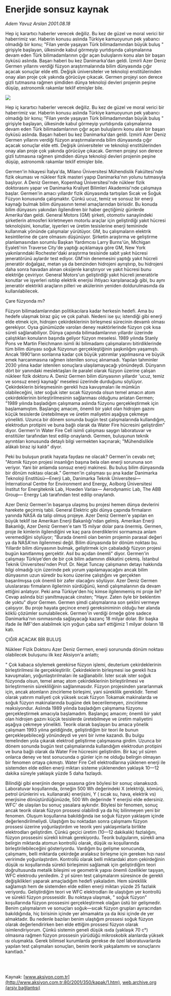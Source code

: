 # Enerjide sonsuz kaynak

*Adem Yavuz Arslan 2001.08.18*

<div>
 <p class="spot">
  Hep iç karartıcı haberler verecek değiliz. Bu kez de güzel ve moral verici bir haberrimiz var. Haberin konusu aslında Türkiye kamuoyunun pek yabancı olmadığı bir konu; "Filan yerde yaşayan Türk bilimadamından büyük buluş " girişiyle başlayan, ülkesinde kabul görmeyip yurtdışında çalışmalarına devam eden Türk bilimadamlarının çığır açan buluşlarını konu alan bir başarı öyküsü aslında. Başarı haberi bu kez Danimarka'dan geldi. İzmirli Azer Deniz Germen yıllarını verdiği füzyon araştırmalarında bilim dünyasında çığır açacak sonuçlar elde etti. Değişik üniversiteler ve teknoloji enstitülerinden onay alan proje çok yakında görücüye çıkacak. Germen projeyi son derece gizli tutmasına rağmen şimdiden dünya teknoloji devleri projenin peşine düşüp, astronomik rakamlar teklif etmişler bile.
 </p>
 <p class="metin">
 </p>
 <img border="0" src="/web/20020430095816im_/http://www.aksiyon.com.tr/2001/350/resimler/kapak.jpg"/>
 <p class="metin">
  Hep iç karartıcı haberler verecek değiliz. Bu kez de güzel ve moral verici bir haberrimiz var. Haberin konusu aslında Türkiye kamuoyunun pek yabancı olmadığı bir konu; "Filan yerde yaşayan Türk bilimadamından büyük buluş " girişiyle başlayan, ülkesinde kabul görmeyip yurtdışında çalışmalarına devam eden Türk bilimadamlarının çığır açan buluşlarını konu alan bir başarı öyküsü aslında. Başarı haberi bu kez Danimarka'dan geldi. İzmirli Azer Deniz Germen yıllarını verdiği füzyon araştırmalarında bilim dünyasında çığır açacak sonuçlar elde etti. Değişik üniversiteler ve teknoloji enstitülerinden onay alan proje çok yakında görücüye çıkacak. Germen projeyi son derece gizli tutmasına rağmen şimdiden dünya teknoloji devleri projenin peşine düşüp, astronomik rakamlar teklif etmişler bile.
 </p>
 <p class="metin">
  Germen'in hikayesi İtalya'da, Milano Üniversitesi Mühendislik Fakültesi'nde fizik okuması ve nükleer fizik masteri yapıp Danimarka'nın yolunu tutmasıyla başlıyor. A Deniz Germen, Kopenhag Üniversitesi'nde nükleer fizik doktorasını yapar ve Danimarka Kraliyet Bilimleri Akademisi'nde çalışmaya başlar. Germen'in amacı yıllardır fizik dünyasında tartışılan Sıcak ve Soğuk Füzyon konusunda çalışmaktır. Çünkü ucuz, temiz ve sonsuz bir enerji kaynağı bulmak bilim dünyasının temel amaçlarından birisidir. Bu konuda bilim dünyasını yakından ilgilendiren bir haber geçtiğimiz günlerde Amerika'dan geldi. General Motors (GM) şirketi, otomotiv sanayiindeki şirketlerin atmosferi kirletmeyen motorlu araçlar için geliştirdiği yakıt hücresi teknolojisini, konutlar, işyerleri ve üretim tesislerine enerji temininde kullanmak yönünde çalışmalar yürütüyor. GM, bu çalışmaların elektrik kesintilerine de çare olmasını düşünüyor. Şirketin araştırma ve geliştirme planlamasından sorumlu Başkan Yardımcısı Larry Burns'ün, Michigan Eyaleti'nin Traverse City'de yaptığı açıklamaya göre GM, New York yakınlarındaki Rochester'daki araştırma tesisinde sabit yakıt hücresi jeneratörünü aylardır test ediyor. GM'nin denemesini yaptığı yakıt hücreli jeneratör doğalgaz, metan ya da benzinden hidrojeni ayrıştırıp, bu hidrojeni daha sonra havadan alınan oksijenle karıştırıyor ve yakıt hücresi bunu elektriğe çeviriyor. General Motors'un geliştirdiği yakıt hücreli jeneratörle konutlar ve işyerleri ısıtılıp elektrik enerjisi ihtiyacı karşılanacağı gibi, bu aynı jeneratör elektrikli araçların pilleri ve akülerinin yeniden doldurulmasında da kullanılabilecek.
 </p>
 <p class="arabaslik">
  Çare füzyonda mı?
 </p>
 <p class="metin">
  Füzyon bilimadamlarından politikacılara kadar herkesin hedefi. Ama bu hedefe ulaşmak biraz güç ve çok pahalı. Nedeni ise şu; istendiği gibi enerji elde etmek için, hidrojen çekirdeklerinin birleşmesi sürecinin devamlı olması gerekiyor. Oysa günümüzde varolan deney reaktörlerinde füzyon çok kısa süreli sağlanabiliyor. Dünya çapında bilimadamlarının yıllardır üzerinde çalıştıkları konuların başında geliyor füzyon meselesi. 1989 yılında Stanly Pons ve Martin Fleichmann isimli iki bilimadamı çalışmalarını bitirdiklerinde tüm bilim dünyası soğuk füzyonun gerçekleştiğinin şaşkınlığını yaşamıştı. Ancak 1990'ların sonlarına kadar çok büyük yatırımlar yapılmasına ve büyük emek harcanmasına rağmen istenilen sonuç alınamadı. Yapılan tahminler 2030 yılına kadar istenilen sonuçlara ulaşılamayacağı yönündeydi. Dünyanın dört bir yanındaki meslektaşları ile paralel olarak füzyon üzerine çalışan nükleer fizik doktoru A. Deniz Germen bilim dünyasının yıllardır 'ucuz, temiz ve sonsuz enerji kaynağı' meselesi üzerinde durduğunu söylüyor. Çekirdeklerin birleşmesinin gerekli hıza kavuşmaları ile mümkün olabileceğini, ister soğuk ister sıcak füzyonda olsun temel amacın atom çekirdeklerinin birleştirilmesinin sağlanması olduğunu anlatan Germen; "1989 yılında başladığım çalışmama aslında füzyonu gerçekleştirmek için başlamamıştım. Başlangıç amacım, önemli bir yakıt olan hidrojen gazını küçük tesislerde üretebilmeye ve üretim maliyetini aşağıya çekmeye yönelikti. Uzunca bir dönem sonunda bugün test çalışmalarında kullandığım, elektrodun protipini ve buna bağlı olarak da Water Fire hücresini geliştirdim" diyor. Germen'in Water Fire Cell isimli çalışması saygın laboratuvar ve enstitüler tarafından test edilip onaylandı. Germen, buluşunun teknik ayrıntıları konusunda detaylı bilgi vermekten kaçınarak; "Mühendislikle alâkalı biraz işi kaldı" diyor.
 </p>
 <p class="metin">
  Peki bu buluşun pratik hayata faydası ne olacak? Germen'in cevabı net; "Atomik füzyon projesi insanlığın başına bela olan enerji sorununa son veriyor. Yani bir anlamda sonsuz enerji makinesi. Bu buluş bilim dünyasında bir dönüm noktası olacak." Germen'in çalışması şu ana kadar Danimarka Teknoloji Enstitüsü—Enerji Lab, Danimarka Teknik Üniversitesi—İnternational Centre for Environment and Energy, Aolborg Üniversitesi İnstitut for Energiteknik Lab, Howden Variax— Aerodynamic Lab, The ABB Group— Energy Lab tarafından test edilip onaylandı.
 </p>
 <p class="metin">
  Azer Deniz Germen'in başarıya ulaşmış bu projesi hemen dünya devlerini harekete geçirmiş tabii. General Elektric gibi dünya çapında firmaların yanında NASA da talip olmuş projeye. Azer Deniz Germen'e yapılan en büyük teklif ise Amerikan Enerji Bakanlığı'ndan gelmiş. Amerikan Enerji Bakanlığı, Azer Deniz Germen'e tam 15 milyar dolar para önermiş. Germen, proje ile kimlerin ilgilendiğini ve kaç para önerdiklerini sormamıza anlam veremediğini söylüyor; "Burada önemli olan benim projemin parasal değeri ya da NASA'nın ilgilenmesi değil. Bilim dünyasında bir dönüm noktası bu. Yıllardır bilim dünyasının bulmak, geliştirmek için çabaladığı füzyon projesi bugün kanıtlanmış gerçektir. Asıl bu açıdan önemli" diyor. Germen'in çalışması Türkiye'den de bir çok bilim adamının dikkatini çekmiş. İstanbul Teknik Üniversitesi'nden Prof. Dr. Nejat Tuncay çalışmanın detayı hakkında bilgi olmadığı için üzerinde pek yorum yapılamayacağını ancak bilim dünyasının uzun süredir bu konu üzerine çalıştığını ve gerçekten başarılmışsa çok önemli bir zafer olacağını söylüyor. Azer Deniz Germen uluslararası firmaların ilgilerinin sürdüğünü, kendi çalışmalarının da devam ettiğini anlatıyor. Peki ama Türkiye'den hiç kimse ilgilenmemiş mi proje ile? Cevap aslında bizi yanıltmayacak cinsten; "Hayır. Zaten öyle bir beklentim de yoktu" diyor Germen. Germen şimdi çalışmalarına son şeklini vermeye çalışıyor. Bu proje hayata geçince enerji gereksiniminin olduğu her alanda köklü çözümler sunulabilecek. Germen'in verdiği örneğe göre sadece Danimarka'nın ısınmasında sağlayacağı kazanç 18 milyar dolar. Bir başka ifade ile IMF'den alabilmek için yoğun çaba sarf ettiğimiz 1 milyar doların 18 katı.
 </p>
 <p class="metin">
 </p>
 <p class="arabaslik">
  ÇIĞIR AÇACAK BİR BULUŞ
 </p>
 <p class="metin">
  Nükleer Fizik Doktoru Azer Deniz Germen, enerji sorununda dönüm noktası olabilecek buluşunu ilk kez Aksiyon'a anlattı;
 </p>
 <p class="metin">
  " Çok kabaca söylemek gerekirse füzyon işlemi, deuterium çekirdeklerinin birleştirilmesi ile gerçekleştirilir. Çekirdeklerin birleşmesi ise gerekli hıza kavuşmaları, yoğunlaştırılmaları ile sağlanabilir. İster sıcak ister soğuk füzyonda olsun, temel amaç atom çekirdeklerinin birleştirilmesi ve birleştirmenin sürekliliğinin sağlanmasıdır. Füzyon projesinden yararlanmak için, ancak atomların zincirleme birleşimi, yani süreklilik gereklidir. Temel olarak yatırım maliyeti çok yüksek sıcak füzyon Tokamak makinalarda ve soğuk füzyon makinalarında bugüne dek becerilemeyen, zincirleme reaksiyondur. Aslında 1989 yılında başladığım çalışmama füzyonu gerçekleştirmek amacıyla başlamadım. Başlangıç amacım; önemli bir yakıt olan hidrojen gazını küçük tesislerde üretebilmeye ve üretim maliyetini aşağıya çekmeye yönelikti. Teorik olarak başlayan bu amaca yönelik çalışmam 1993 yılına geldiğinde, geliştirdiğim bir teori ile bunun gerçekleşebileceği yönündeydi ve yeni bir ivme kazandı. Bu bulgu temelinden yola çıkarak elektrod geliştirme çalışmasına girdim. Uzunca bir dönem sonunda bugün test çalışmalarında kullandığım elektrodun protipini ve buna bağlı olarak da Water Fire hücresini geliştirdim. Bir kaç yıl süren onlarca deney ve test sonucunda o günler için ne olduğu belirgin olmayan bir fenomen ortaya çıkmıştı. Water Fire Cell elektrodlarına yüklenen enerji ile sistemden elde edilen enerji miktarı sisteme yüklenenden yaklaşık 10—12 dakika süreyle yaklaşık yüzde 5 daha fazlaydı.
 </p>
 <p class="metin">
  Bilindiği gibi enerjinin denge yasasına göre böylesi bir sonuç olanaksızdı. Laboratuvar koşullarında, örneğin 500 Wh değerindeki X (elektriği, kömürü, petrol ürünlerini vs. kullanarak) enerjisini, Y ( sıcak su, hava, elektrik vs) enerjisine dönüştürdüğünüzde, 500 Wh değerinde Y enerjisi elde edersiniz. WFC' de ulaşılan bu sonuç yasalara aykırıdır. Böylesi bir fenomen, sonuç ancak teorik olarak füzyon prossesi olabilirdi ya da hiç bilinmeyen yeni bir fenomen. Oluşum koşullarına bakıldığında ise soğuk füzyon yaklaşım içinde değerlendirilmeliydi. Ulaştığım bu noktadan sonra çalışmamı füzyon prossesi üzerine yoğunlaştırdım ve teorik yeni yaklaşımlarla birlikte elektrodları geliştirdim. Çünkü geçici üretim (10—12 dakikalık) fazlalığını, füzyon prossesini sürekli kılmak gerekiyordu. Teorik bulgularım, sürekli ama belirgin miktarda atomun kontrollü olarak, düşük ısı koşullarında birleştirilebileceğini gösteriyordu. Vardığım bu gelişme sonucunda, çalışmamı, belli miktarda çekirdeğe aralaksız birleşme için gereken hızı nasıl veririmde yoğunlaştırdım. Kontrollü olarak belli miktardaki atom çekirdeğinin düşük ısı koşullarında sürekli birleşimini sağlamak için geliştirdiğim teori doğrultusunda metalik bileşimi ve geometrik yapısı önemli özellikler taşıyan, WFC elektrodu yeniledim. 2 yıl süren test çalışmalarım süresince de gerekli değişiklikleri yaparak amaçladığım hedefi yakaladım. Hem süreklilik sağlamıştı hem de sistemden elde edilen enerji miktarı yüzde 25 fazlalık veriyordu. Geliştirdiğim teori ve WFC elektrodları ile ulaştığım yer kontrollü ve sürekli füzyon prossesidir. Bu noktaya ulaşmak, " soğuk füzyon" koşullarında füzyon prossesini gerçekleştirmek olağan üstü bir gelişmedir. Benim çalışmalarım ve sonuçları soğuk—sıcak füzyon grupları ayıracından bakıldığında, hiç birisinin içinde yer almamakta ya da ikisi içinde de yer almaktadır. Bu nedenle bazıları benim ulaştığım prossesi soğuk füzyon olarak değerlendirirken ben elde ettiğim prossesi füzyon olarak isimlendiriyorum. Çünkü sistemin geneli düşük ısıda (yaklaşık 70 c°) olmasına rağmen füzyon prossesin yürüdüğü mikroskobik alanlarda yüksek ısı oluşmakta. Gerek bilimsel kurumlarda gerekse de özel laboratuvarlarda yapılan test çalışmaları sonuçları, benim teorik yakşalamımı ve sonuçlarını kanıtladı."
 </p>
 <p class="metin">
 </p>
 <p class="metin">
 </p>
 <br/>
 <br/>
</div>

Kaynak: [www.aksiyon.com.tr](http://www.aksiyon.com.tr:80/2001/350/kapak/1.htm), [web.archive.org (arşiv bağlantısı)](http://web.archive.org/web/20020430095816/http://www.aksiyon.com.tr:80/2001/350/kapak/1.htm)
